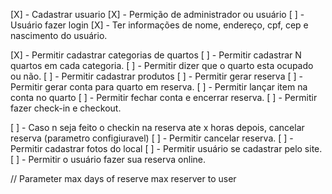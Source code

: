 [X] - Cadastrar usuario
[X] - Permição de administrador ou usuário
[ ] - Usuário fazer login
[X] - Ter informações de nome, endereço, cpf, cep e nascimento do usuário.

[X] - Permitir cadastrar categorias de quartos
[ ] - Permitir cadastrar N quartos em cada categoria.
[ ] - Permitir dizer que o quarto esta ocupado ou não.
[ ] - Permitir cadastrar produtos
[ ] - Permitir gerar reserva
[ ] - Permitir gerar conta para quarto em reserva.
[ ] - Permitir lançar item na conta no quarto
[ ] - Permitir fechar conta e encerrar reserva.
[ ] - Permitir fazer check-in e checkout.

[ ] - Caso n seja feito o checkin na reserva ate x horas depois, cancelar reserva (parametro configiuravel)
[ ] - Permitir cancelar reserva.
[ ] - Permitir cadastrar fotos do local
[ ] - Permitir usuário se cadastrar pelo site.
[ ] - Permitir o usuário fazer sua reserva online.

// Parameter
max days of reserve
max reserver to user
